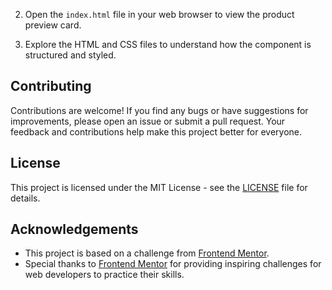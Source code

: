 
2. Open the `index.html` file in your web browser to view the product preview card.

3. Explore the HTML and CSS files to understand how the component is structured and styled.

## Contributing

Contributions are welcome! If you find any bugs or have suggestions for improvements, please open an issue or submit a pull request. Your feedback and contributions help make this project better for everyone.

## License

This project is licensed under the MIT License - see the [LICENSE](LICENSE) file for details.

## Acknowledgements

- This project is based on a challenge from [Frontend Mentor](https://www.frontendmentor.io/challenges/product-preview-card-component-cfArpWshJ).
- Special thanks to [Frontend Mentor](https://www.frontendmentor.io) for providing inspiring challenges for web developers to practice their skills.

